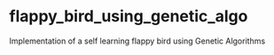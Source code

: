 # flappy_bird_using_genetic_algo
Implementation of a self learning flappy bird using Genetic Algorithms
